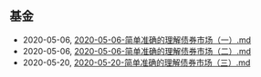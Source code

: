 ## 基金
* 2020-05-06, [2020-05-06-简单准确的理解债券市场（一）.md](../docs\2020-05-06-简单准确的理解债券市场（一）.md)
* 2020-05-06, [2020-05-06-简单准确的理解债券市场（二）.md](../docs\2020-05-06-简单准确的理解债券市场（二）.md)
* 2020-05-20, [2020-05-20-简单准确的理解债券市场（三）.md](../docs\2020-05-20-简单准确的理解债券市场（三）.md)